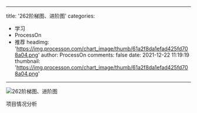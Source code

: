 
---
title: '262阶梯图、进阶图'
categories: 
 - 学习
 - ProcessOn
 - 推荐
headimg: 'https://img.processon.com/chart_image/thumb/61a2f8da1efad425fd708a04.png'
author: ProcessOn
comments: false
date: 2021-12-22 11:19:19
thumbnail: 'https://img.processon.com/chart_image/thumb/61a2f8da1efad425fd708a04.png'
---

<div>   
<img class="thumb" alt="262阶梯图、进阶图" src="https://img.processon.com/chart_image/thumb/61a2f8da1efad425fd708a04.png" referrerpolicy="no-referrer">
<p>项目情况分析</p>  
</div>
            